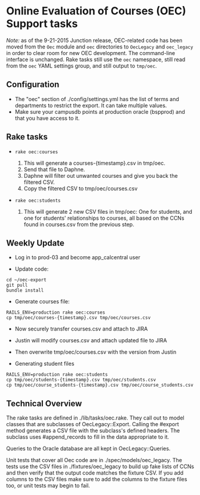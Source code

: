 # Online Evaluation of Courses (OEC) Support tasks

*Note:* as of the 9-21-2015 Junction release, OEC-related code has been moved from the `Oec` module and `oec` directories to `OecLegacy` and `oec_legacy` in order to clear room for new OEC development. The command-line interface is unchanged. Rake tasks still use the `oec` namespace, still read from the `oec` YAML settings group, and still output to `tmp/oec`.

## Configuration

* The "oec" section of ./config/settings.yml has the list of terms and departments to restrict the export. It can take multiple values.
* Make sure your campusdb points at production oracle (bspprod) and that you have access to it.

## Rake tasks

* `rake oec:courses`
    1. This will generate a courses-{timestamp}.csv in tmp/oec.
    2. Send that file to Daphne.
    3. Daphne will filter out unwanted courses and give you back the filtered CSV.
    4. Copy the filtered CSV to tmp/oec/courses.csv

* `rake oec:students`
    1. This will generate 2 new CSV files in tmp/oec: One for students, and one for students' relationships to courses, all based on the CCNs found in courses.csv from the previous step.

## Weekly Update

* Log in to prod-03 and become app_calcentral user

* Update code:
```
cd ~/oec-export
git pull
bundle install
```

* Generate courses file:
```
RAILS_ENV=production rake oec:courses
cp tmp/oec/courses-{timestamp}.csv tmp/oec/courses.csv
```

* Now securely transfer courses.csv and attach to JIRA
* Justin will modify courses.csv and attach updated file to JIRA
* Then overwrite tmp/oec/courses.csv with the version from Justin

* Generating student files
```
RAILS_ENV=production rake oec:students
cp tmp/oec/students-{timestamp}.csv tmp/oec/students.csv
cp tmp/oec/course_students-{timestamp}.csv tmp/oec/course_students.csv
```

## Technical Overview

The rake tasks are defined in ./lib/tasks/oec.rake. They call out to model classes that are subclasses of OecLegacy::Export.
Calling the #export method generates a CSV file with the subclass's defined headers. The subclass uses #append_records
to fill in the data appropriate to it.

Queries to the Oracle database are all kept in OecLegacy::Queries.

Unit tests that cover all Oec code are in ./spec/models/oec_legacy. The tests use the CSV files in ./fixtures/oec_legacy to build
up fake lists of CCNs and then verify that the output code matches the fixture CSV. If you add columns to the CSV files
make sure to add the columns to the fixture files too, or unit tests may begin to fail.

